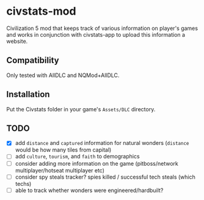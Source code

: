 # civstats-mod
Civilization 5 mod that keeps track of various information on player's games and 
works in conjunction with civstats-app to upload this information a website.

## Compatibility
Only tested with AllDLC and NQMod+AllDLC.

## Installation
Put the Civstats folder in your game's `Assets/DLC` directory.

## TODO
- [x] add `distance` and `captured` information for natural wonders (`distance` would be how many tiles from capital)
- [ ] add `culture`, `tourism`, and `faith` to demographics
- [ ] consider adding more information on the game (pitboss/network multiplayer/hotseat multiplayer etc)
- [ ] consider spy steals tracker? spies killed / successful tech steals (which techs)
- [ ] able to track whether wonders were engineered/hardbuilt?
